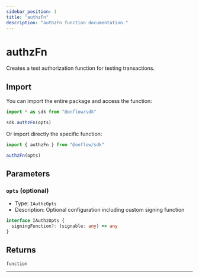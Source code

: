 ```yaml
---
sidebar_position: 1
title: "authzFn"
description: "authzFn function documentation."
---
```


<!-- THIS DOCUMENT IS AUTO-GENERATED FROM [onflow/sdk/src/test-utils/index.ts](https://github.com/onflow/fcl-js/tree/master/packages/sdk/src/test-utils/index.ts). DO NOT EDIT MANUALLY -->

# authzFn

Creates a test authorization function for testing transactions.

## Import

You can import the entire package and access the function:

```typescript
import * as sdk from "@onflow/sdk"

sdk.authzFn(opts)
```

Or import directly the specific function:

```typescript
import { authzFn } from "@onflow/sdk"

authzFn(opts)
```


## Parameters

### `opts` (optional)

- Type: `IAuthzOpts`
- Description: Optional configuration including custom signing function

```typescript
interface IAuthzOpts {
  signingFunction?: (signable: any) => any
}
```


## Returns

`function`


---